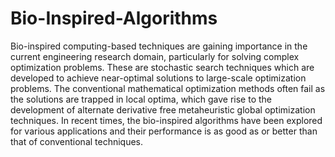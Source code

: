 # Bio-Inspired-Algorithms
Bio-inspired computing-based techniques are gaining importance in the current engineering research domain, particularly for solving complex optimization problems. These are stochastic search techniques which are developed to achieve near-optimal solutions to large-scale optimization problems. The conventional mathematical optimization methods often fail as the solutions are trapped in local optima, which gave rise to the development of alternate derivative free metaheuristic global optimization techniques. In recent times, the bio-inspired algorithms have been explored for various applications and their performance is as good as or better than that of conventional techniques. 
